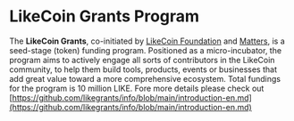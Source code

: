 # LikeCoin Grants Program

The **LikeCoin Grants**, co-initiated by [LikeCoin Foundation](https://like.co/) and [Matters](https://matters.news/), is a seed-stage \(token\) funding program. Positioned as a micro-incubator, the program aims to actively engage all sorts of contributors in the LikeCoin community, to help them build tools, products, events or businesses that add great value toward a more comprehensive ecosystem. Total fundings for the program is 10 million LIKE. Fore more details please check out [https://github.com/likegrants/info/blob/main/introduction-en.md](https://github.com/likegrants/info/blob/main/introduction-en.md)



### 

